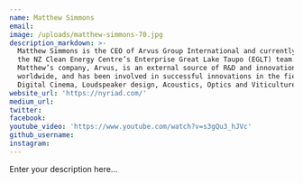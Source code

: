 ```yaml
---
name: Matthew Simmons
email:
image: /uploads/matthew-simmons-70.jpg
description_markdown: >-
  Matthew Simmons is the CEO of Arvus Group International and currently part of
  the NZ Clean Energy Centre’s Enterprise Great Lake Taupo (EGLT) team.
  Matthew’s company, Arvus, is an external source of R&D and innovation
  worldwide, and has been involved in successful innovations in the fields of
  Digital Cinema, Loudspeaker design, Acoustics, Optics and Viticulture.
website_url: 'https://nyriad.com/'
medium_url:
twitter:
facebook:
youtube_video: 'https://www.youtube.com/watch?v=s3gQu3_hJVc'
github_username:
instagram:
---
```


Enter your description here...
